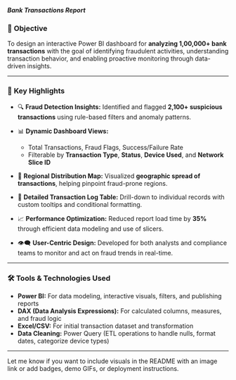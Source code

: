 ***Bank Transactions Report***

### 📌 **Objective**

To design an interactive Power BI dashboard for **analyzing 1,00,000+ bank transactions** with the goal of identifying fraudulent activities, understanding transaction behavior, and enabling proactive monitoring through data-driven insights.

---

### 🌟 **Key Highlights**

* 🔍 **Fraud Detection Insights:** Identified and flagged **2,100+ suspicious transactions** using rule-based filters and anomaly patterns.
* 📊 **Dynamic Dashboard Views:**

  * Total Transactions, Fraud Flags, Success/Failure Rate
  * Filterable by **Transaction Type**, **Status**, **Device Used**, and **Network Slice ID**
* 📌 **Regional Distribution Map:** Visualized **geographic spread of transactions**, helping pinpoint fraud-prone regions.
* 🧾 **Detailed Transaction Log Table:** Drill-down to individual records with custom tooltips and conditional formatting.
* 📈 **Performance Optimization:** Reduced report load time by **35%** through efficient data modeling and use of slicers.
* 👁️‍🗨️ **User-Centric Design:** Developed for both analysts and compliance teams to monitor and act on fraud trends in real-time.

---

### 🛠️ **Tools & Technologies Used**

* **Power BI:** For data modeling, interactive visuals, filters, and publishing reports
* **DAX (Data Analysis Expressions):** For calculated columns, measures, and fraud logic
* **Excel/CSV:** For initial transaction dataset and transformation
* **Data Cleaning:** Power Query (ETL operations to handle nulls, format dates, categorize device types)

---

Let me know if you want to include visuals in the README with an image link or add badges, demo GIFs, or deployment instructions.

